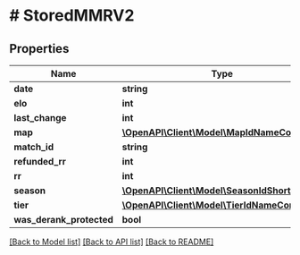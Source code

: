 # # StoredMMRV2

## Properties

Name | Type | Description | Notes
------------ | ------------- | ------------- | -------------
**date** | **string** |  |
**elo** | **int** |  |
**last_change** | **int** |  |
**map** | [**\OpenAPI\Client\Model\MapIdNameCombo**](MapIdNameCombo.md) |  |
**match_id** | **string** |  |
**refunded_rr** | **int** |  |
**rr** | **int** |  |
**season** | [**\OpenAPI\Client\Model\SeasonIdShortCombo**](SeasonIdShortCombo.md) |  |
**tier** | [**\OpenAPI\Client\Model\TierIdNameCombo**](TierIdNameCombo.md) |  |
**was_derank_protected** | **bool** |  |

[[Back to Model list]](../../README.md#models) [[Back to API list]](../../README.md#endpoints) [[Back to README]](../../README.md)

